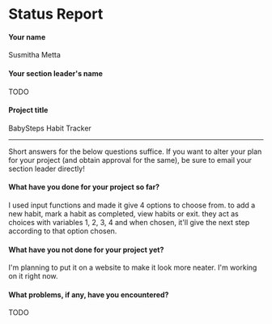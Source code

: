 # Status Report

#### Your name

Susmitha Metta

#### Your section leader's name

TODO

#### Project title

BabySteps Habit Tracker 

***

Short answers for the below questions suffice. If you want to alter your plan for your project (and obtain approval for the same), be sure to email your section leader directly!

#### What have you done for your project so far?

I used input functions and made it give 4 options to choose from. to add a new habit, mark a habit as completed, view habits or exit. they act as choices with variables 1, 2, 3, 4 and when chosen, it'll give the next step according to that option chosen. 

#### What have you not done for your project yet?

I'm planning to put it on a website to make it look more neater. I'm working on it right now. 

#### What problems, if any, have you encountered?

TODO

